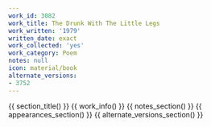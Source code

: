 ```yaml
---
work_id: 3082
work_title: The Drunk With The Little Legs
work_written: '1979'
written_date: exact
work_collected: 'yes'
work_category: Poem
notes: null
icon: material/book
alternate_versions:
- 3752
---
```


{{ section_title() }}
{{ work_info() }}
{{ notes_section() }}
{{ appearances_section() }}
{{ alternate_versions_section() }}
